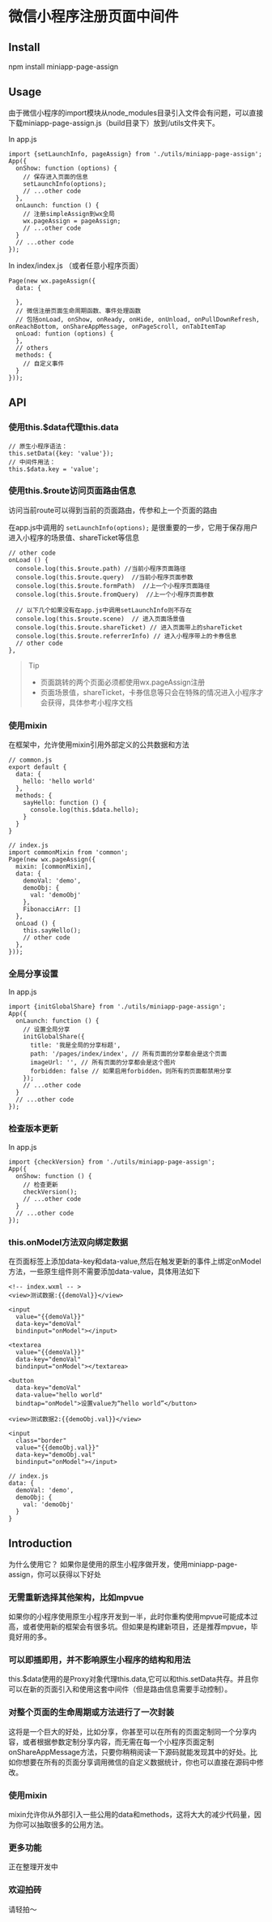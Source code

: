 # 微信小程序注册页面中间件

## Install

npm install miniapp-page-assign

## Usage

由于微信小程序的import模块从node_modules目录引入文件会有问题，可以直接下载miniapp-page-assign.js（build目录下）放到/utils文件夹下。

In app.js
```
import {setLaunchInfo, pageAssign} from './utils/miniapp-page-assign';
App({
  onShow: function (options) {
    // 保存进入页面的信息
    setLaunchInfo(options);
    // ...other code
  },
  onLaunch: function () {
    // 注册simpleAssign到wx全局
    wx.pageAssign = pageAssign;
    // ...other code
  }
  // ...other code
});
```

In index/index.js （或者任意小程序页面）
```
Page(new wx.pageAssign({
  data: {
    
  },
  // 微信注册页面生命周期函数、事件处理函数
  // 包括onLoad, onShow, onReady, onHide, onUnload, onPullDownRefresh, onReachBottom, onShareAppMessage, onPageScroll, onTabItemTap
  onLoad: funtion (options) {
  },
  // others
  methods: {
    // 自定义事件
  }
}));
```


## API
### 使用this.$data代理this.data
```
// 原生小程序语法：
this.setData({key: 'value'});
// 中间件用法：
this.$data.key = 'value';
```

### 使用this.$route访问页面路由信息
访问当前route可以得到当前的页面路由，传参和上一个页面的路由

在app.js中调用的
`setLaunchInfo(options);`
是很重要的一步，它用于保存用户进入小程序的场景值、shareTicket等信息

```
// other code
onLoad () {
  console.log(this.$route.path) //当前小程序页面路径
  console.log(this.$route.query)  //当前小程序页面参数
  console.log(this.$route.formPath)  //上一个小程序页面路径
  console.log(this.$route.fromQuery)  //上一个小程序页面参数
  
  // 以下几个如果没有在app.js中调用setLaunchInfo则不存在
  console.log(this.$route.scene)  // 进入页面场景值
  console.log(this.$route.shareTicket) // 进入页面带上的shareTicket
  console.log(this.$route.referrerInfo) // 进入小程序带上的卡券信息
  // other code
},
```
> Tip
>- 页面跳转的两个页面必须都使用wx.pageAssign注册
>- 页面场景值，shareTicket，卡券信息等只会在特殊的情况进入小程序才会获得，具体参考小程序文档

### 使用mixin
在框架中，允许使用mixin引用外部定义的公共数据和方法
```
// common.js
export default {
  data: {
    hello: 'hello world'
  },
  methods: {
    sayHello: function () {
      console.log(this.$data.hello);
    }
  }
}

// index.js
import commonMixin from 'common';
Page(new wx.pageAssign({
  mixin: [commonMixin],
  data: {
    demoVal: 'demo',
    demoObj: {
      val: 'demoObj'
    },
    FibonacciArr: []
  },
  onLoad () {
    this.sayHello();
    // other code
  },
}));
```

### 全局分享设置
In app.js
```
import {initGlobalShare} from './utils/miniapp-page-assign';
App({
  onLaunch: function () {
    // 设置全局分享
    initGlobalShare({
      title: '我是全局的分享标题',
      path: '/pages/index/index', // 所有页面的分享都会是这个页面
      imageUrl: '', // 所有页面的分享都会是这个图片
      forbidden: false // 如果启用forbidden，则所有的页面都禁用分享
    });
    // ...other code
  }
  // ...other code
});
```

### 检查版本更新
In app.js
```
import {checkVersion} from './utils/miniapp-page-assign';
App({
  onShow: function () {
    // 检查更新
    checkVersion();
    // ...other code
  }
  // ...other code
});
```

### this.onModel方法双向绑定数据
在页面标签上添加data-key和data-value,然后在触发更新的事件上绑定onModel方法，一些原生组件则不需要添加data-value，具体用法如下
```
<!-- index.wxml -- >
<view>测试数据:{{demoVal}}</view>  

<input 
  value="{{demoVal}}" 
  data-key="demoVal" 
  bindinput="onModel"></input>

<textarea
  value="{{demoVal}}" 
  data-key="demoVal" 
  bindinput="onModel"></textarea>

<button 
  data-key="demoVal" 
  data-value="hello world" 
  bindtap="onModel">设置value为“hello world”</button>
  
<view>测试数据2:{{demoObj.val}}</view>  

<input 
  class="border"
  value="{{demoObj.val}}" 
  data-key="demoObj.val" 
  bindinput="onModel"></input>
```

```
// index.js
data: {
  demoVal: 'demo',
  demoObj: {
    val: 'demoObj'
  }
}
```

## Introduction
为什么使用它？
如果你是使用的原生小程序做开发，使用miniapp-page-assign，你可以获得以下好处

### 无需重新选择其他架构，比如mpvue
如果你的小程序使用原生小程序开发到一半，此时你重构使用mpvue可能成本过高，或者使用新的框架会有很多坑。但如果是构建新项目，还是推荐mpvue，毕竟好用的多。

### 可以即插即用，并不影响原生小程序的结构和用法
this.$data使用的是Proxy对象代理this.data,它可以和this.setData共存。并且你可以在新的页面引入和使用这套中间件（但是路由信息需要手动控制）。

### 对整个页面的生命周期或方法进行了一次封装
这将是一个巨大的好处，比如分享，你甚至可以在所有的页面定制同一个分享内容，或者根据参数定制分享内容，而无需在每一个小程序页面定制onShareAppMessage方法，只要你稍稍阅读一下源码就能发现其中的好处。比如你想要在所有的页面分享调用微信的自定义数据统计，你也可以直接在源码中修改。

### 使用mixin
mixin允许你从外部引入一些公用的data和methods，这将大大的减少代码量，因为你可以抽取很多的公用方法。

### 更多功能
正在整理开发中

### 欢迎拍砖
请轻拍～
